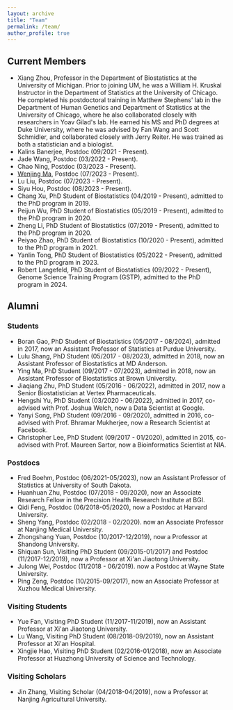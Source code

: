 ```yaml
---
layout: archive
title: "Team"
permalink: /team/
author_profile: true
---
```



## Current Members

* Xiang Zhou, Professor in the Department of Biostatistics at the University of Michigan. Prior to joining UM, he was a William H. Kruskal Instructor in the Department of Statistics at the University of Chicago. He completed his postdoctoral training in Matthew Stephens' lab in the Department of Human Genetics and Department of Statistics at the University of Chicago, where he also collaborated closely with researchers in Yoav Gilad's lab. He earned his MS and PhD degrees at Duke University, where he was advised by Fan Wang and Scott Schmidler, and collaborated closely with Jerry Reiter. He was trained as both a statistician and a biologist.
* Kalins Banerjee, Postdoc (09/2021 - Present).
* Jade Wang, Postdoc (03/2022 - Present).
* Chao Ning, Postdoc (03/2023 - Present).
* <a href="https://marvinquiet.github.io/">Wenjing Ma</a>, Postdoc (07/2023 - Present).
* Lu Liu, Postdoc (07/2023 - Present).
* Siyu Hou, Postdoc (08/2023 - Present).
* Chang Xu, PhD Student of Biostatistics (04/2019 - Present), admitted to the PhD program in 2019.
* Peijun Wu, PhD Student of Biostatistics (05/2019 - Present), admitted to the PhD program in 2020.
* Zheng Li, PhD Student of Biostatistics (07/2019 - Present), admitted to the PhD program in 2020.
* Peiyao Zhao, PhD Student of Biostatistics (10/2020 - Present), admitted to the PhD program in 2021.
* Yanlin Tong, PhD Student of Biostatistics (05/2022 - Present), admitted to the PhD program in 2023.
* Robert Langefeld, PhD Student of Biostatistics (09/2022 - Present), Genome Science Training Program (GSTP), admitted to the PhD program in 2024.

## Alumni

### Students

* Boran Gao, PhD Student of Biostatistics (05/2017 - 08/2024), admitted in 2017, now an Assistant Professor of Statistics at Purdue University.
* Lulu Shang, PhD Student (05/2017 - 08/2023), admitted in 2018, now an Assistant Professor of Biostatistics at MD Anderson.
* Ying Ma, PhD Student (09/2017 - 07/2023), admitted in 2018, now an Assistant Professor of Biostatistics at Brown University.
* Jiaqiang Zhu, PhD Student (05/2016 - 06/2022), admitted in 2017, now a Senior Biostatistician at Vertex Pharmaceuticals.
* Hengshi Yu, PhD Student (03/2020 - 06/2022), admitted in 2017, co-advised with Prof. Joshua Welch, now a Data Scientist at Google.
* Yanyi Song, PhD Student (09/2016 - 09/2020), admitted in 2016, co-advised with Prof. Bhramar Mukherjee, now a Research Scientist at Facebook.
* Christopher Lee, PhD Student (09/2017 - 01/2020), admitted in 2015, co-advised with Prof. Maureen Sartor, now a Bioinformatics Scientist at NIA.

### Postdocs

* Fred Boehm, Postdoc (06/2021-05/2023), now an Assistant Professor of Statistics at University of South Dakota.
* Huanhuan Zhu, Postdoc (07/2018 - 09/2020), now an Associate Research Fellow in the Precision Health Research Institute at BGI.
* Qidi Feng, Postdoc (06/2018-05/2020), now a Postdoc at Harvard University.
* Sheng Yang, Postdoc (02/2018 - 02/2020). now an Associate Professor at Nanjing Medical University.
* Zhongshang Yuan, Postdoc (10/2017-12/2019), now a Professor at Shandong University.
* Shiquan Sun, Visiting PhD Student (09/2015-01/2017) and Postdoc (11/2017-12/2019), now a Professor at Xi'an Jiaotong University.
* Julong Wei, Postdoc (11/2018 - 06/2019). now a Postdoc at Wayne State University.
* Ping Zeng, Postdoc (10/2015-09/2017), now an Associate Professor at Xuzhou Medical University.

### Visiting Students

* Yue Fan, Visiting PhD Student (11/2017-11/2019), now an Assistant Professor at Xi'an Jiaotong University.
* Lu Wang, Visiting PhD Student (08/2018-09/2019), now an Assistant Professor at Xi'an Hospital.
* Xingjie Hao, Visiting PhD Student (02/2016-01/2018), now an Associate Professor at Huazhong University of Science and Technology.

### Visiting Scholars

* Jin Zhang, Visiting Scholar (04/2018-04/2019), now a Professor at Nanjing Agricultural University.
















